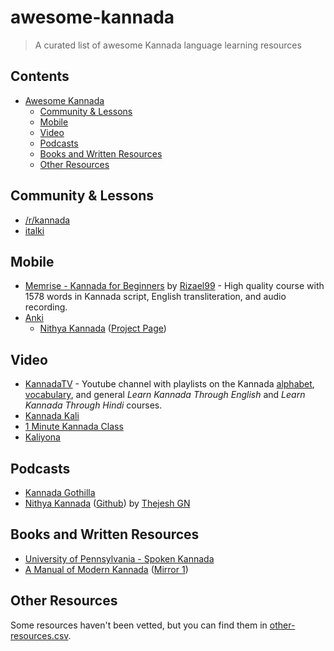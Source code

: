 # awesome-kannada
> A curated list of awesome Kannada language learning resources

## Contents

- [Awesome Kannada](#awesome-kannada)
  - [Community & Lessons](#community--lessons)
  - [Mobile](#mobile)
  - [Video](#video)
  - [Podcasts](#podcasts)
  - [Books and Written Resources](#books-and-written-resources)
  - [Other Resources](#other-resources)

## Community & Lessons
- [/r/kannada](https://reddit.com/r/kannada)
- [italki](https://www.italki.com/en/teachers/kannada?speaks[0]=english)

## Mobile
- [Memrise - Kannada for Beginners](https://app.memrise.com/course/990976/aarnbhignige-knndd-paatthgllu-kannada-for-beginner/) by [Rizael99](https://app.memrise.com/user/Rizael99/) - High quality course with 1578 words in Kannada script, English transliteration, and audio recording.
- [Anki](https://apps.ankiweb.net/)
  - [Nithya Kannada](https://ankiweb.net/shared/info/582154905) ([Project Page](https://thejeshgn.com/projects/nithya-kannada/))

## Video 
- [KannadaTV](https://www.youtube.com/@Kannadateevee) - Youtube channel with playlists on the Kannada [alphabet](https://www.youtube.com/playlist?list=PLOb5Wwt1GhOm5wWhnVT-eP5wTIgkdpDz9), [vocabulary](https://www.youtube.com/playlist?list=PLOb5Wwt1GhOkoQSCuaPVOXqD3oyRGMEI3), and general *Learn Kannada Through English* and *Learn Kannada Through Hindi* courses.
- [Kannada Kali](https://www.youtube.com/@kannadakali7839)
- [1 Minute Kannada Class](https://www.youtube.com/playlist?list=PLlLGXHUQIqhYDeOQppcQr1L3IHRlEvA3H)
- [Kaliyona](https://www.youtube.com/playlist?list=PLC0zv4Ub7CwoO9U7SlY3nIg-ai7oFl0Kq)

## Podcasts
- [Kannada Gothilla](https://www.instagram.com/kannada.gothilla)
- [Nithya Kannada](https://thejeshgn.com/projects/nithya-kannada/) ([Github](https://github.com/thejeshgn/nithya-kannada)) by [Thejesh GN](https://thejeshgn.com/)

## Books and Written Resources
- [University of Pennsylvania - Spoken Kannada](https://ccat.sas.upenn.edu/plc/kannada/)
- [A Manual of Modern Kannada](https://www.loc.gov/item/2022389548) ([Mirror 1](https://hasp.ub.uni-heidelberg.de/catalog/book/736?lang=en))

## Other Resources
Some resources haven't been vetted, but you can find them in [other-resources.csv](./other-resources.csv).
